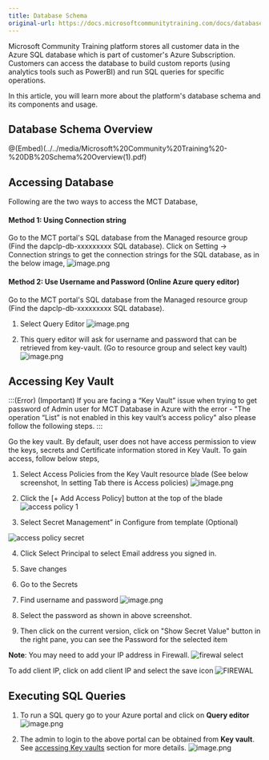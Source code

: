 ```yaml
---
title: Database Schema
original-url: https://docs.microsoftcommunitytraining.com/docs/database-schema
---
```

Microsoft Community Training platform stores all customer data in the Azure SQL database which is part of customer's Azure Subscription. Customers can access the database to build custom reports (using analytics tools such as PowerBI) and run SQL queries for specific operations. 

In this article, you will learn more about the platform's database schema and its components and usage. 

## Database Schema Overview

@(Embed)(../../media/Microsoft%20Community%20Training%20-%20DB%20Schema%20Overview(1).pdf)

## Accessing Database
Following are the two ways to access the MCT Database,

#### Method 1: Using Connection string
Go to the MCT portal's SQL database from the Managed resource group (Find the dapclp-db-xxxxxxxxx SQL database). 
Click on Setting -> Connection strings to get the connection strings for the SQL database, as in the below image, 
![image.png](../../media/image%28346%29.png)

#### Method 2: Use Username and Password (Online Azure query editor)
Go to the MCT portal's SQL database from the Managed resource group (Find the dapclp-db-xxxxxxxxx SQL database).
1. Select Query Editor
![image.png](../../media/image%28347%29.png)

2. This query editor will ask for username and password that can be retrieved from key-vault. (Go to resource group and select key vault)
![image.png](../../media/image%28348%29.png)

## Accessing Key Vault 
:::(Error) (Important)
If you are facing a “Key Vault” issue when trying to get password of Admin user for MCT Database in Azure with the error - "The operation “List” is not enabled in this key vault’s access policy" also please follow the following steps. 
:::

Go the key vault. By default, user does not have access permission to view the keys, secrets and Certificate information stored in Key Vault. To gain access, follow below steps,
1. Select Access Policies from the Key Vault resource blade (See below screenshot, In setting Tab there is Access policies)
![image.png](../../media/image%28349%29.png)
2. Click the [+ Add Access Policy] button at the top of the blade  
![access policy 1](../../media/access%20policy%201.png)


3. Select Secret Management” in Configure from template (Optional)

![access policy secret](../../media/access%20policy%20secret.png)


4. Click Select Principal to select Email address you signed in.
5. Save changes
6. Go to the Secrets


7. Find username and password
![image.png](../../media/image%28350%29.png)

8. Select the password as shown in above screenshot.
9. Then click on the current version, click on "Show Secret Value" button in the right pane, you can see the Password for the selected item

**Note**: You may need to add your IP address in Firewall. 
![firewal select](../../media/firewal%20select.png)

To add client IP, click on add client IP and select the save icon
![FIREWAL](../../media/FIREWAL.png)

## Executing SQL Queries 
1. To run a SQL query go to your Azure portal and click on **Query editor**
![image.png](../../media/image%28353%29.png)

2. The admin to login to the above portal can be obtained from **Key vault**. See [accessing Key vaults](https://docs.microsoftcommunitytraining.com/v1/docs/docs/database-schema#accessing-key-vault) section for more details. 
![image.png](../../media/image%28354%29.png)
